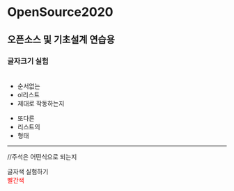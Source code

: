 # OpenSource2020
## 오픈소스 및 기초설계 연습용<br/>
### 글자크기 실험<br/><br/>

- 순서없는<br/>
- ol리스트<br/>
- 제대로 작동하는지<br/>

+ 또다른
+ 리스트의
+ 형태
<hr/>

//주석은 어떤식으로 되는지<br/>

글자색 실험하기<br/>
<label style="color:red">빨간색</label><br/>
